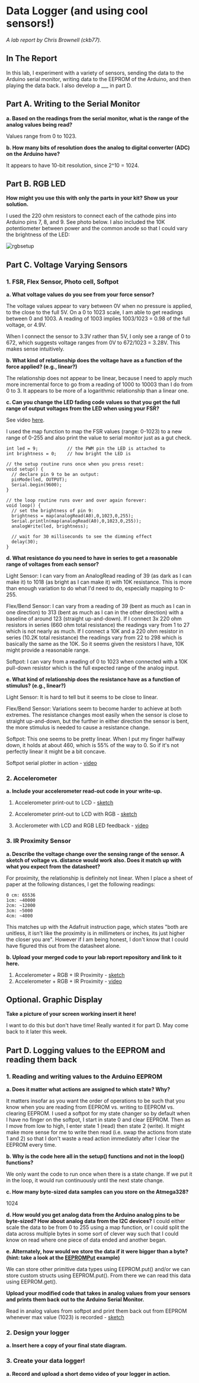 # Data Logger (and using cool sensors!)

*A lab report by Chris Brownell (ckb77).*

## In The Report

In this lab, I experiment with a variety of sensors, sending the data to the Arduino serial monitor, writing data to the EEPROM of the Arduino, and then playing the data back. I also develop a ___ in part D.

## Part A.  Writing to the Serial Monitor
 
**a. Based on the readings from the serial monitor, what is the range of the analog values being read?**

Values range from 0 to 1023.
 
**b. How many bits of resolution does the analog to digital converter (ADC) on the Arduino have?**

It appears to have 10-bit resolution, since 2^10 = 1024.


## Part B. RGB LED

**How might you use this with only the parts in your kit? Show us your solution.**

I used the 220 ohm resistors to connect each of the cathode pins into Arduino pins 7, 8, and 9. See photo below. I also included the 10K potentiometer between power and the common anode so that I could vary the brightness of the LED:

![rgbsetup](https://github.com/chrisbrownell/IDD-Fa18-Lab3-ckb77/blob/master/RGB_setup.JPG)

## Part C. Voltage Varying Sensors 
 
### 1. FSR, Flex Sensor, Photo cell, Softpot

**a. What voltage values do you see from your force sensor?**

The voltage values appear to vary between 0V when no pressure is applied, to the close to the full 5V. On a 0 to 1023 scale, 
I am able to get readings between 0 and 1003. A reading of 1003 implies 1003/1023 = 0.98 of the full voltage, or 4.9V.

When I connect the sensor to 3.3V rather than 5V, I only see a range of 0 to 672, which suggests voltage ranges from 0V to 
672/1023 = 3.28V. This makes sense intuitively.

**b. What kind of relationship does the voltage have as a function of the force applied? (e.g., linear?)**

The relationship does not appear to be linear, because I need to apply much more incremental force to go from a reading 
of 1000 to 10003 than I do from 0 to 3. It appears to be more of a logarithmic relationship than a linear one.

**c. Can you change the LED fading code values so that you get the full range of output voltages from the LED when using your FSR?**

See video [here](https://drive.google.com/file/d/1VJvWMkfe41nntwT4KAUbKrI_rIroknbg/view?usp=sharing).

I used the map function to map the FSR values (range: 0-1023) to a new range of 0-255 and also print the value to serial
monitor just as a gut check.

```
int led = 9;           // the PWM pin the LED is attached to
int brightness = 0;    // how bright the LED is

// the setup routine runs once when you press reset:
void setup() {
  // declare pin 9 to be an output:
  pinMode(led, OUTPUT);
  Serial.begin(9600);
}

// the loop routine runs over and over again forever:
void loop() {
  // set the brightness of pin 9:
  brightness = map(analogRead(A0),0,1023,0,255);
  Serial.println(map(analogRead(A0),0,1023,0,255));
  analogWrite(led, brightness);

  // wait for 30 milliseconds to see the dimming effect
  delay(30);
}
```

**d. What resistance do you need to have in series to get a reasonable range of voltages from each sensor?**

Light Sensor: I can vary from an AnalogRead reading of 39 (as dark as I can make it) to 1018 (as bright as I can make it) 
with 10K resistance. This is more than enough variation to do what I'd need to do, especially mapping to 0-255.

Flex/Bend Sensor: I can vary from a reading of 39 (bent as much as I can in one direction) to 313 (bent as much as I can in
the other direction) with a baseline of around 123 (straight up-and-down). If I connect 3x 220 ohm resistors in series 
(660 ohm total resistance) the readings vary from 1 to 27 which is not nearly as much. If I connect a 10K and a 220 ohm 
resistor in series (10.2K total resistance) the readings vary from 22 to 298 which is basically the same as the 10K. So 
it seems given the resistors I have, 10K might provide a reasonable range.

Softpot: I can vary from a reading of 0 to 1023 when connected with a 10K pull-down resistor which is the full expected range
of the analog input.

**e. What kind of relationship does the resistance have as a function of stimulus? (e.g., linear?)**

Light Sensor: It is hard to tell but it seems to be close to linear.

Flex/Bend Sensor: Variations seem to become harder to achieve at both extremes. The resistance 
changes most easily when the sensor is close to straight up-and-down, but the further in either direction the sensor is bent,
the more stimulus is needed to cause a resistance change.

Softpot: This one seems to be pretty linear. When I put my finger halfway down, it holds at about 460, which is 55% of the way 
to 0. So if it's not perfectly linear it might be a bit concave.

Softpot serial plotter in action - [video](https://drive.google.com/file/d/1YwkO-CIiTRgF0K4qpojzfgglwEhIAIvG/view?usp=sharing)

### 2. Accelerometer
 
**a. Include your accelerometer read-out code in your write-up.**

1. Accelerometer print-out to LCD - [sketch](https://github.com/chrisbrownell/IDD-Fa18-Lab3-ckb77/blob/master/Lab3-Accelerometer.ino)

2. Accelerometer print-out to LCD with RGB - [sketch](https://github.com/chrisbrownell/IDD-Fa18-Lab3-ckb77/blob/master/Lab3-Accelerometer-RGB.ino)

3. Acclerometer with LCD and RGB LED feedback - [video](https://drive.google.com/file/d/1ewtdWbrdyMBcNkMiIuXRPUc36zB2C2_O/view?usp=sharing)

### 3. IR Proximity Sensor

**a. Describe the voltage change over the sensing range of the sensor. A sketch of voltage vs. distance would work also. Does it match up with what you expect from the datasheet?**

For proximity, the relationship is definitely not linear. When I place a sheet of paper at the following distances, I get the
following readings:

```
0 cm: 65536
1cm: ~40000
2cm: ~12000
3cm: ~5000
4cm: ~4000
```

This matches up with the Adafruit instruction page, which states "both are unitless, it isn't like the proximity is in
millimeters or inches, its just higher the closer you are". However if I am being honest, I don't know that I could have 
figured this out from the datasheet alone.


**b. Upload your merged code to your lab report repository and link to it here.**

1. Accelerometer + RGB + IR Proximity - [sketch](https://github.com/chrisbrownell/IDD-Fa18-Lab3-ckb77/blob/master/Lab3-Accelerometer-RGB-IR.ino)
2. Accelerometer + RGB + IR Proximity - [video](https://drive.google.com/file/d/1luaUxjdHCsXu6CFJuiFfRAYWThEa37Gb/view?usp=sharing)

## Optional. Graphic Display

**Take a picture of your screen working insert it here!**

I want to do this but don't have time! Really wanted it for part D. May come back to it later this week.

## Part D. Logging values to the EEPROM and reading them back
 
### 1. Reading and writing values to the Arduino EEPROM

**a. Does it matter what actions are assigned to which state? Why?**

It matters insofar as you want the order of operations to be such that you know when you are reading from EEPROM vs. writing to EEPROM vs. clearing EEPROM. I used a softpot for my state changer so by default when I have no finger on the softpot, I start in state 0 and clear EEPROM. Then as I move from low to high, I enter state 1 (read) then state 2 (write). It might make more sense for me to write then read (i.e. swap the actions from state 1 and 2) so that I don't waste a read action immediately after I clear the EEPROM every time. 

**b. Why is the code here all in the setup() functions and not in the loop() functions?**

We only want the code to run once when there is a state change. If we put it in the loop, it would run continuously until 
the next state change.

**c. How many byte-sized data samples can you store on the Atmega328?**

1024

**d. How would you get analog data from the Arduino analog pins to be byte-sized? How about analog data from the I2C devices?**
I could either scale the data to be from 0 to 255 using a map function, or I could split the data across multiple bytes in some sort of clever way such that I could know on read where one piece of data ended and another began.

**e. Alternately, how would we store the data if it were bigger than a byte? (hint: take a look at the [EEPROMPut](https://www.arduino.cc/en/Reference/EEPROMPut) example)**

We can store other primitive data types using EEPROM.put() and/or we can store custom structs using EEPROM.put(). From there
we can read this data using EEPROM.get().

**Upload your modified code that takes in analog values from your sensors and prints them back out to the Arduino Serial Monitor.**

Read in analog values from softpot and print them back out from EEPROM whenever max value (1023) is recorded - [sketch](https://github.com/chrisbrownell/IDD-Fa18-Lab3-ckb77/blob/master/Lab3-ReadWriteEEPROM.ino)

### 2. Design your logger
 
**a. Insert here a copy of your final state diagram.**

### 3. Create your data logger!
 
**a. Record and upload a short demo video of your logger in action.**
